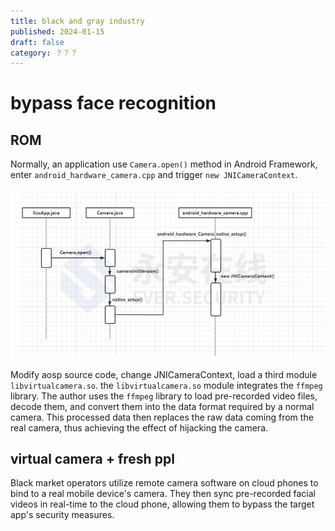 ```yaml
---
title: black and gray industry
published: 2024-01-15
draft: false
category: ？？？
---
```


# bypass face recognition

## ROM

Normally, an application use `Camera.open()` method in Android Framework, enter `android_hardware_camera.cpp` and trigger `new JNICameraContext`.

![img](black.assets/441.jpg)

Modify aosp source code, change JNICameraContext, load a third module `libvirtualcamera.so`. the `libvirtualcamera.so` module integrates the `ffmpeg` library. The author uses the `ffmpeg` library to load pre-recorded video files, decode them, and convert them into the data format required by a normal camera. This processed data then replaces the raw data coming from the real camera, thus achieving the effect of hijacking the camera.

## virtual camera + fresh ppl

Black market operators utilize remote camera software on cloud phones to bind to a real mobile device's camera. They then sync pre-recorded facial videos in real-time to the cloud phone, allowing them to bypass the target app's security measures.









